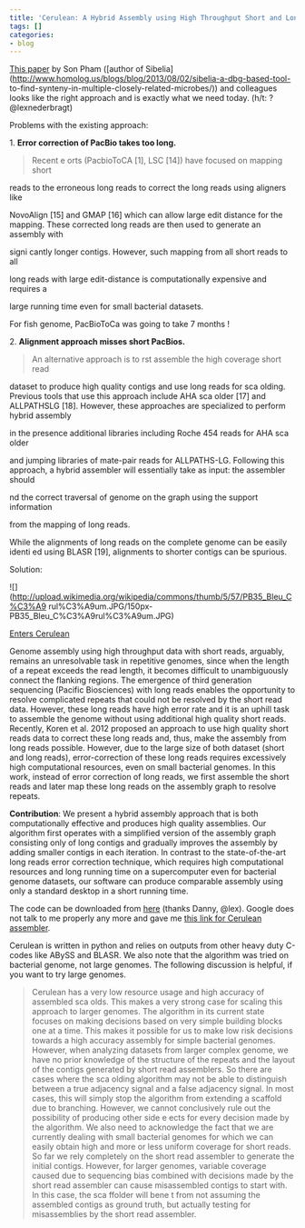 ```yaml
---
title: 'Cerulean: A Hybrid Assembly using High Throughput Short and Long Reads'
tags: []
categories:
- blog
---
```

[This paper](http://arxiv.org/abs/1307.7933) by Son Pham ([author of
Sibelia](http://www.homolog.us/blogs/blog/2013/08/02/sibelia-a-dbg-based-tool-
to-find-synteny-in-multiple-closely-related-microbes/)) and colleagues looks
like the right approach and is exactly what we need today. (h/t:
?@lexnederbragt)
<!--more-->

Problems with the existing approach:

1\. **Error correction of PacBio takes too long.**

> Recent e orts (PacbioToCA [1], LSC [14]) have focused on mapping short

reads to the erroneous long reads to correct the long reads using aligners
like

NovoAlign [15] and GMAP [16] which can allow large edit distance for the
mapping. These corrected long reads are then used to generate an assembly with

signi cantly longer contigs. However, such mapping from all short reads to all

long reads with large edit-distance is computationally expensive and requires
a

large running time even for small bacterial datasets.

For fish genome, PacBioToCa was going to take 7 months !

2\. **Alignment approach misses short PacBios.**

> An alternative approach is to rst assemble the high coverage short read

dataset to produce high quality contigs and use long reads for sca olding.
Previous tools that use this approach include AHA sca older [17] and
ALLPATHSLG [18]. However, these approaches are specialized to perform hybrid
assembly

in the presence additional libraries including Roche 454 reads for AHA sca
older

and jumping libraries of mate-pair reads for ALLPATHS-LG. Following this
approach, a hybrid assembler will essentially take as input: the assembler
should

nd the correct traversal of genome on the graph using the support information

from the mapping of long reads.

While the alignments of long reads on the complete genome can be easily identi
ed using BLASR [19], alignments to shorter contigs can be spurious.

Solution:

![](http://upload.wikimedia.org/wikipedia/commons/thumb/5/57/PB35_Bleu_C%C3%A9
rul%C3%A9um.JPG/150px-PB35_Bleu_C%C3%A9rul%C3%A9um.JPG)

[Enters Cerulean](http://arxiv.org/abs/1307.7933)

>

Genome assembly using high throughput data with short reads, arguably, remains
an unresolvable task in repetitive genomes, since when the length of a repeat
exceeds the read length, it becomes difficult to unambiguously connect the
flanking regions. The emergence of third generation sequencing (Pacific
Biosciences) with long reads enables the opportunity to resolve complicated
repeats that could not be resolved by the short read data. However, these long
reads have high error rate and it is an uphill task to assemble the genome
without using additional high quality short reads. Recently, Koren et al. 2012
proposed an approach to use high quality short reads data to correct these
long reads and, thus, make the assembly from long reads possible. However, due
to the large size of both dataset (short and long reads), error-correction of
these long reads requires excessively high computational resources, even on
small bacterial genomes. In this work, instead of error correction of long
reads, we first assemble the short reads and later map these long reads on the
assembly graph to resolve repeats.

**Contribution**: We present a hybrid assembly approach that is both computationally effective and produces high quality assemblies. Our algorithm first operates with a simplified version of the assembly graph consisting only of long contigs and gradually improves the assembly by adding smaller contigs in each iteration. In contrast to the state-of-the-art long reads error correction technique, which requires high computational resources and long running time on a supercomputer even for bacterial genome datasets, our software can produce comparable assembly using only a standard desktop in a short running time.

The code can be downloaded from
[here](http://sourceforge.net/projects/ceruleanassembler/) (thanks Danny,
@lex). Google does not talk to me properly any more and gave me [this link for
Cerulean
assembler](http://www.indeed.com/salary/q-Assembler-l-Cerulean,-KY.html).

Cerulean is written in python and relies on outputs from other heavy duty
C-codes like ABySS and BLASR. We also note that the algorithm was tried on
bacterial genome, not large genomes. The following discussion is helpful, if
you want to try large genomes.

> Cerulean has a very low resource usage and high accuracy of assembled sca
olds. This makes a very strong case for scaling this approach to larger
genomes. The algorithm in its current state focuses on making decisions based
on very simple building blocks one at a time. This makes it possible for us to
make low risk decisions towards a high accuracy assembly for simple bacterial
genomes. However, when analyzing datasets from larger complex genome, we have
no prior knowledge of the structure of the repeats and the layout of the
contigs generated by short read assemblers. So there are cases where the sca
olding algorithm may not be able to distinguish between a true adjacency
signal and a false adjacency signal. In most cases, this will simply stop the
algorithm from extending a scaffold due to branching. However, we cannot
conclusively rule out the possibility of producing other side e ects for every
decision made by the algorithm. We also need to acknowledge the fact that we
are currently dealing with small bacterial genomes for which we can easily
obtain high and more or less uniform coverage for short reads. So far we rely
completely on the short read assembler to generate the initial contigs.
However, for larger genomes, variable coverage caused due to sequencing bias
combined with decisions made by the short read assembler can cause
misassembled contigs to start with. In this case, the sca ffolder will bene t
from not assuming the assembled contigs as ground truth, but actually testing
for misassemblies by the short read assembler.

